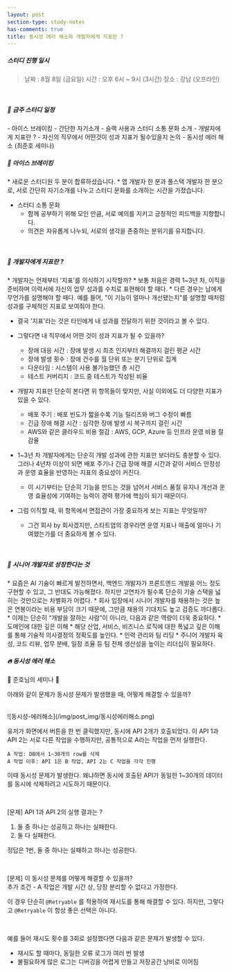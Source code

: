 ```yaml
---
layout: post
section-type: study-notes
has-comments: true
title: 동시성 에러 해소와 개발자에게 지표란 ? 
---
```



<h5> 스터디 진행 일시</h5>
<blockquote>날짜 : 8월 8일 (금요일)    
시간 : 오후 6시 ~ 9시 (3시간)   
장소 : 강남 (오프라인)
</blockquote>

<br>

<h5> 🔧 금주 스터디 일정 </h5>
- 아이스 브레이킹
    - 간단한 자기소개
- 슬랙 사용과 스터디 소통 문화 소개
- 개발자에게 지표란 ?
    - 자신의 직무에서 어떤것이 성과 지표가 될수있을지 논의
- 동시성 에러 해소 (최준호 세미나)

<br>  

<h5>🌱 아이스 브레이킹</h5>   
* 새로운 스터디원 두 분이 합류하셨습니다.
    * 앱 개발자 한 분과 풀스택 개발자 한 분으로, 서로 간단히 자기소개를 나누고 스터디 문화를 소개하는 시간을 가졌습니다.

* 스터디 소통 문화
    * 함께 공부하기 위해 모인 만큼, 서로 예의를 지키고 긍정적인 피드백을 지향합니다.
    * 의견은 자유롭게 나누되, 서로의 생각을 존중하는 분위기를 유지합니다.


<br>  

<h5>🌻 개발자에게 지표란 ?</h5>   
* 개발자는 언제부터 '지표'를 의식하기 시작할까?
    * 보통 처음은 경력 1~3년 차, 이직을 준비하며 이력서에 자신의 업무 성과를 수치로 표현해야 할 때다.
    * 다른 경우는 남에게 무언가를 설명해야 할 때다. 예를 들어, "이 기능이 얼마나 개선됐는지"를 설명할 때처럼 성과를 구체적인 지표로 보여줘야 한다.

* 결국 '지표'라는 것은 타인에게 내 성과를 전달하기 위한 것이라고 볼 수 있다. 
* 그렇다면 내 직무에서 어떤 것이 성과 지표가 될 수 있을까?
    * 장애 대응 시간 : 장애 발생 시 최초 인지부터 해결까지 걸린 평균 시간
    * 장애 발생 횟수 : 장애 건수를 월 단위 또는 분기 단위로 집계
    * 다운타임 : 시스템이 사용 불가능했던 총 시간
    * 테스트 커버리지 : 코드 중 테스트가 작성된 비율

* 개발자 지표만 단순히 본다면 위 항목들이 맞지만, 사실 이외에도 더 다양한 지표가 있을 수 있다.
    * 배포 주기 : 배포 빈도가 짧을수록 기능 릴리즈와 버그 수정이 빠름
    * 긴급 장애 해결 시간 : 심각한 장애 발생 시 복구까지 걸린 시간
    * AWS와 같은 클라우드 비용 절감 : AWS, GCP, Azure 등 인프라 운영 비용 절감율 

* 1~3년 차 개발자에게는 단순히 개발 성과에 관한 지표만 보더라도 충분할 수 있다. 그러나 4년차 이상이 되면 배포 주기나 긴급 장애 해결 시간과 같이 서비스 안정성과 운영 효율을 반영하는 지표의 중요성이 커진다. 
    * 이 시기부터는 단순히 기능을 만드는 것을 넘어서 서비스 품질 유지나 개선과 운영 효율성에 기여하는 능력이 경력 평가에 핵심이 되기 때문이다. 

* 그럼 이직할 때, 위 항목에서 면접관이 가장 중요하게 보는 지표는 무엇일까?
    * 그건 회사 by 회사겠지만, 스타트업의 경우라면 운영 지표나 매출에 얼마나 기여했는가를 더 중요하게 볼 수 있다.

<br>

<h5> 🌈 시니어 개발자로 성장한다는 것 </h5> 
* 요즘은 AI 기술이 빠르게 발전하면서, 백엔드 개발자가 프론트엔드 개발을 어느 정도 구현할 수 있고, 그 반대도 가능해졌다. 하지만 고연차가 될수록 단순히 기술 스택을 넓히는 것만으로는 차별화가 어렵다.
*  회사 입장에서 시니어 개발자를 채용하는 것은 높은 연봉이라는 비용 부담이 크기 때문에, 그만큼 채용의 기대치도 높고 검증도 까다롭다.
* 이제는 단순히 “개발을 잘하는 사람”이 아니라, 다음과 같은 역량이 더욱 중요하다.
    * 도메인에 대한 깊은 이해
        * 해당 산업, 서비스, 비즈니스 로직에 대한 폭넓고 깊은 이해를 통해 기술적 의사결정의 정확도를 높인다.
    * 인력 관리와 팀 리딩
        * 주니어 개발자 육성, 코드 리뷰, 업무 분배, 일정 조율 등 팀 전체 생산성을 높이는 리더십이 필요하다. 

<br>

<h5> 🔥 동시성 에러 해소 </h5>
🙌 준호님의 세미나 🙌

아래와 같이 문제가 동시성 문제가 발생했을 때, 어떻게 해결할 수 있을까?

<br>
![동시성-에러해소](/img/post_img/동시성에러해소.png)
<br>

유저가 화면에서 버튼을 한 번 클릭했지만, 동시에 API 2개가 호출되었다.
이 API 1과 API 2는 서로 다른 작업을 수행하지만, 공통적으로 A라는 작업을 먼저 실행한다.

```
A 작업: DB에서 1~30개의 row를 삭제  
A 작업 이후: API 1은 B 작업, API 2는 C 작업을 각각 진행
```   

이때 동시성 문제가 발생한다. 왜냐하면 동시에 호출된 API가 동일한 1~30개의 데이터를 동시에 삭제하려고 시도하기 때문이다.   

<br>

[문제] API 1과 API 2의 실행 결과는 ?  

1. 둘 중 하나는 성공하고 하나는 실패한다.  
2. 둘 다 실패한다.   

정답은 1번, 둘 중 하나는 실패하고 하나는 성공한다. 

<br>  

[문제] 이 동시성 문제를 어떻게 해결할 수 있을까?   
추가 조건 - A 작업은 개발 시간 상, 당장 분리할 수 없다고 가정한다. 

이 경우 단순히 `@Retryable` 를 적용하여 재시도를 통해 해결할 수 있다. 하지만, 그렇다고 `@Retryable` 이 항상 좋은 선택은 아니다. 

<br>  

예를 들어 재시도 횟수를 3회로 설정했다면 다음과 같은 문제가 발생할 수 있다. 
* 재시도 할 때마다, 동일한 오류 로그가 여러 번 발생
* 불필요하게 많은 로그는 디버깅을 어렵게 만들고 저장공간 낭비로 이어짐 

<br>

